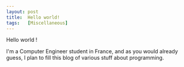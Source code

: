 ```yaml
---
layout: post
title:  Hello world!
tags:   [Miscellaneous]
---
```


Hello world !

I'm a Computer Engineer student in France, and as you would already guess,
I plan to fill this blog of various stuff about programming.
